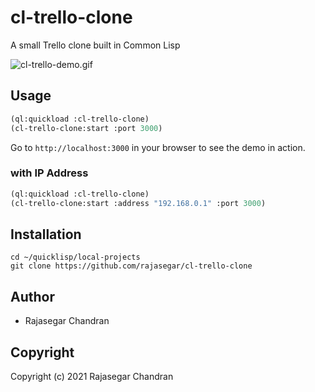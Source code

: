 # cl-trello-clone

A small Trello clone built in Common Lisp

![cl-trello-demo.gif](cl-trello-demo.gif)


## Usage
```lisp
(ql:quickload :cl-trello-clone)
(cl-trello-clone:start :port 3000)
```

Go to `http://localhost:3000` in your browser to see the demo in action.

### with IP Address
```lisp
(ql:quickload :cl-trello-clone)
(cl-trello-clone:start :address "192.168.0.1" :port 3000)
```

## Installation
```
cd ~/quicklisp/local-projects
git clone https://github.com/rajasegar/cl-trello-clone
```

## Author

* Rajasegar Chandran

## Copyright

Copyright (c) 2021 Rajasegar Chandran

